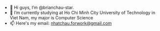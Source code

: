 - 👋 Hi guys, I’m @brianchau-star. 
- 🌱 I’m currently studying at Ho Chi Minh City University of Technology in Viet Nam, my major is Computer Science
- 📫 Here's my email: nhatchau.forwork@gmail.com

<!---
brianchau-star/brianchau-star is a ✨ special ✨ repository because its `README.md` (this file) appears on your GitHub profile.
You can click the Preview link to take a look at your changes.
--->

